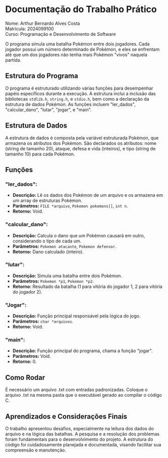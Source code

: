 # Documentação do Trabalho Prático

Nome: Arthur Bernardo Alves Costa  
Matrícula: 2024099100  
Curso: Programação e Desenvolvimento de Software  

O programa simula uma batalha Pokémon entre dois jogadores. Cada jogador possui um número determinado de Pokémon, e eles se enfrentam até que um dos jogadores não tenha mais Pokémon "vivos" naquela partida.

## Estrutura do Programa
O programa é estruturado utilizando várias funções para desempenhar papéis específicos durante a execução. A estrutura inclui a inclusão das bibliotecas `stdlib.h`, `string.h`, e `stdio.h`, bem como a declaração da estrutura de dados Pokémon. As funções incluem "ler_dados", "calcular_dano", "lutar", "jogar", e "main".

## Estrutura de Dados
A estrutura de dados é composta pela variável estruturada Pokémon, que armazena os atributos dos Pokémon. São declarados os atributos: nome (string de tamanho 20), ataque, defesa e vida (inteiros), e tipo (string de tamanho 10) para cada Pokémon.

## Funções
### "ler_dados":
- **Descrição:** Lê os dados dos Pokémon de um arquivo e os armazena em um array de estruturas Pokémon.
- **Parâmetros:** `FILE *arquivo`, `Pokemon pokemons[]`, `int n`.
- **Retorno:** Void.

### "calcular_dano":
- **Descrição:** Calcula o dano que um Pokémon causará em outro, considerando o tipo de cada um.
- **Parâmetros:** `Pokemon atacante`, `Pokemon defensor`.
- **Retorno:** Dano calculado (inteiro).

### "lutar":
- **Descrição:** Simula uma batalha entre dois Pokémon.
- **Parâmetros:** `Pokemon *p1`, `Pokemon *p2`.
- **Retorno:** Resultado da batalha (1 para vitória do jogador 1, 2 para vitória do jogador 2).

### "Jogar":
- **Descrição:** Função principal responsável pela lógica do jogo.
- **Parâmetros:** `char *arquivos`.
- **Retorno:** Void.

### "main":
- **Descrição:** Função principal do programa, chama a função "jogar".
- **Parâmetros:** Void.
- **Retorno:** 0.

## Como Rodar
É necessário um arquivo .txt com entradas padronizadas. Coloque o arquivo .txt na mesma pasta que o executável gerado ao compilar o código C.

## Aprendizados e Considerações Finais
O trabalho apresentou desafios, especialmente na leitura dos dados do arquivo e na lógica das batalhas. A pesquisa e a resolução dos problemas foram fundamentais para o desenvolvimento do projeto. A estrutura do código foi cuidadosamente planejada e documentada, visando facilitar sua compreensão e manutenção.

